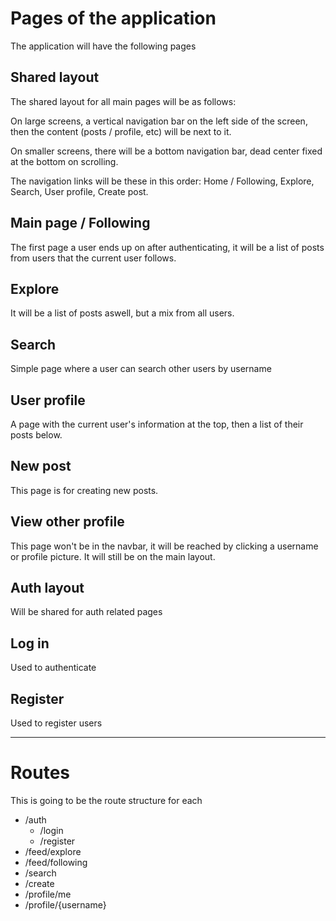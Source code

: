# Pages of the application

The application will have the following pages

## Shared layout

The shared layout for all main pages will be as follows:

On large screens, a vertical navigation bar on the left side of the screen, then the content (posts / profile, etc) will be next to it.

On smaller screens, there will be a bottom navigation bar, dead center fixed at the bottom on scrolling.

The navigation links will be these in this order: Home / Following, Explore, Search, User profile, Create post.

## Main page / Following

The first page a user ends up on after authenticating, it will be a list of posts from users that the current user follows.

## Explore

It will be a list of posts aswell, but a mix from all users. 

## Search

Simple page where a user can search other users by username

## User profile

A page with the current user's information at the top, then a list of their posts below.

## New post

This page is for creating new posts.

## View other profile

This page won't be in the navbar, it will be reached by clicking a username or profile picture. It will still be on the main layout.

## Auth layout

Will be shared for auth related pages

## Log in

Used to authenticate

## Register

Used to register users

---

# Routes

This is going to be the route structure for each

- /auth
  - /login
  - /register
- /feed/explore
- /feed/following
- /search
- /create
- /profile/me
- /profile/{username}

